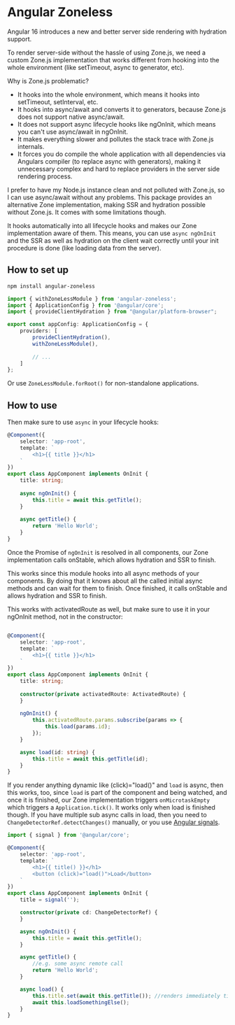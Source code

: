 # Angular Zoneless

Angular 16 introduces a new and better server side rendering with hydration support.

To render server-side without the hassle of using Zone.js, we need a custom Zone.js implementation
that works different from hooking into the whole environment (like setTimeout, async to generator, etc).

Why is Zone.js problematic?

 - It hooks into the whole environment, which means it hooks into setTimeout, setInterval, etc.
 - It hooks into async/await and converts it to generators, because Zone.js does not support native async/await.
 - It does not support async lifecycle hooks like ngOnInit, which means you can't use async/await in ngOnInit.
 - It makes everything slower and pollutes the stack trace with Zone.js internals.
 - It forces you do compile the whole application with all dependencies via Angulars compiler (to replace async with generators),
   making it unnecessary complex and hard to replace providers in the server side rendering process.

I prefer to have my Node.js instance clean and not polluted with Zone.js, so I can use async/await
without any problems. This package provides an alternative Zone implementation, making SSR and hydration possible without
Zone.js. It comes with some limitations though.

It hooks automatically into all lifecycle hooks and makes our Zone implementation aware of them.
This means, you can use `async ngOnInit` and the SSR as well as hydration on the client wait
correctly until your init procedure is done (like loading data from the server).

## How to set up

```sh
npm install angular-zoneless
```

```typescript
import { withZoneLessModule } from 'angular-zoneless';
import { ApplicationConfig } from '@angular/core';
import { provideClientHydration } from "@angular/platform-browser";

export const appConfig: ApplicationConfig = {
    providers: [
        provideClientHydration(),
        withZoneLessModule(),
        
        // ...
    ]
};
```

Or use `ZoneLessModule.forRoot()` for non-standalone applications.

## How to use

Then make sure to use `async` in your lifecycle hooks:

```typescript
@Component({
    selector: 'app-root',
    template: `
        <h1>{{ title }}</h1>
    `
})
export class AppComponent implements OnInit {
    title: string;
    
    async ngOnInit() {
        this.title = await this.getTitle();
    }
    
    async getTitle() {
        return 'Hello World';
    }
}
```

Once the Promise of `ngOnInit` is resolved in all components, our Zone implementation calls onStable,
which allows hydration and SSR to finish.

This works since this module hooks into all async methods of your components. By doing that it knows
about all the called initial async methods and can wait for them to finish. Once finished, it calls
onStable and allows hydration and SSR to finish.

This works with activatedRoute as well, but make sure to use it in your ngOnInit method, not in the constructor:

```typescript

@Component({
    selector: 'app-root',
    template: `
        <h1>{{ title }}</h1>
    `
})
export class AppComponent implements OnInit {
    title: string;
    
    constructor(private activatedRoute: ActivatedRoute) {
    }
    
    ngOnInit() {
        this.activatedRoute.params.subscribe(params => {
            this.load(params.id);
        });
    }

    async load(id: string) {
        this.title = await this.getTitle(id);
    }
}
```

If you render anything dynamic like (click)="load()" and `load` is async, then this works, too,
since `load` is part of the component and being watched, and once it is finished, our Zone implementation
triggers `onMicrotaskEmpty` which triggers a `Application.tick()`. It works only when load is finished though.
If you have multiple sub async calls in load, then you need to `ChangeDetectorRef.detectChanges()` manually,
or you use [Angular signals](https://angular.io/guide/signals).

```typescript
import { signal } from '@angular/core';

@Component({
    selector: 'app-root',
    template: `
        <h1>{{ title() }}</h1>
        <button (click)="load()">Load</button>
    `
})
export class AppComponent implements OnInit {
    title = signal('');

    constructor(private cd: ChangeDetectorRef) {
    }

    async ngOnInit() {
        this.title = await this.getTitle();
    }

    async getTitle() {
        //e.g. some async remote call
        return 'Hello World';
    }

    async load() {
        this.title.set(await this.getTitle()); //renders immediately title
        await this.loadSomethingElse();
    }
}
```
